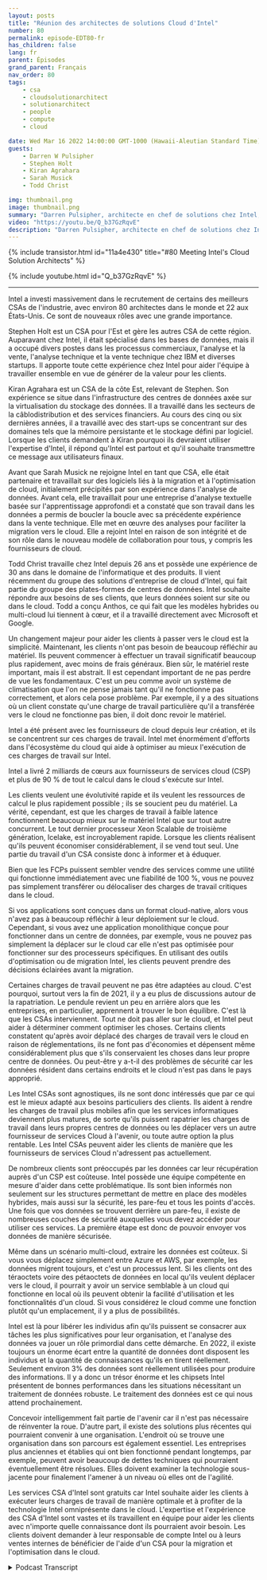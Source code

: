 ```yaml
---
layout: posts
title: "Réunion des architectes de solutions Cloud d'Intel"
number: 80
permalink: episode-EDT80-fr
has_children: false
lang: fr
parent: Épisodes
grand_parent: Français
nav_order: 80
tags:
    - csa
    - cloudsolutionarchitect
    - solutionarchitect
    - people
    - compute
    - cloud

date: Wed Mar 16 2022 14:00:00 GMT-1000 (Hawaii-Aleutian Standard Time)
guests:
    - Darren W Pulsipher
    - Stephen Holt
    - Kiran Agrahara
    - Sarah Musick
    - Todd Christ

img: thumbnail.png
image: thumbnail.png
summary: "Darren Pulsipher, architecte en chef de solutions chez Intel, discute avec les principaux architectes de solutions cloud d'Intel, Stephen Holt, Kiran Agrahara, Sarah Musick et Todd Christ, sur la façon dont ils peuvent aider les organisations, gratuitement, à migrer vers le cloud et optimiser leurs charges de travail."
video: "https://youtu.be/Q_b37GzRqvE"
description: "Darren Pulsipher, architecte en chef de solutions chez Intel, discute avec les principaux architectes de solutions cloud d'Intel, Stephen Holt, Kiran Agrahara, Sarah Musick et Todd Christ, sur la façon dont ils peuvent aider les organisations, gratuitement, à migrer vers le cloud et optimiser leurs charges de travail."
---
```


<div>
{% include transistor.html id="11a4e430" title="#80 Meeting Intel's Cloud Solution Architects" %}

{% include youtube.html id="Q_b37GzRqvE" %}
</div>

---

Intel a investi massivement dans le recrutement de certains des meilleurs CSAs de l'industrie, avec environ 80 architectes dans le monde et 22 aux États-Unis. Ce sont de nouveaux rôles avec une grande importance.

Stephen Holt est un CSA pour l'Est et gère les autres CSA de cette région. Auparavant chez Intel, il était spécialisé dans les bases de données, mais il a occupé divers postes dans les processus commerciaux, l'analyse et la vente, l'analyse technique et la vente technique chez IBM et diverses startups. Il apporte toute cette expérience chez Intel pour aider l'équipe à travailler ensemble en vue de générer de la valeur pour les clients.

Kiran Agrahara est un CSA de la côte Est, relevant de Stephen. Son expérience se situe dans l'infrastructure des centres de données axée sur la virtualisation du stockage des données. Il a travaillé dans les secteurs de la câblodistribution et des services financiers. Au cours des cinq ou six dernières années, il a travaillé avec des start-ups se concentrant sur des domaines tels que la mémoire persistante et le stockage défini par logiciel. Lorsque les clients demandent à Kiran pourquoi ils devraient utiliser l'expertise d'Intel, il répond qu'Intel est partout et qu'il souhaite transmettre ce message aux utilisateurs finaux.

Avant que Sarah Musick ne rejoigne Intel en tant que CSA, elle était partenaire et travaillait sur des logiciels liés à la migration et à l'optimisation de cloud, initialement précipités par son expérience dans l'analyse de données. Avant cela, elle travaillait pour une entreprise d'analyse textuelle basée sur l'apprentissage approfondi et a constaté que son travail dans les données a permis de boucler la boucle avec sa précédente expérience dans la vente technique. Elle met en œuvre des analyses pour faciliter la migration vers le cloud. Elle a rejoint Intel en raison de son intégrité et de son rôle dans le nouveau modèle de collaboration pour tous, y compris les fournisseurs de cloud.

Todd Christ travaille chez Intel depuis 26 ans et possède une expérience de 30 ans dans le domaine de l'informatique et des produits. Il vient récemment du groupe des solutions d'entreprise de cloud d'Intel, qui fait partie du groupe des plates-formes de centres de données. Intel souhaite répondre aux besoins de ses clients, que leurs données soient sur site ou dans le cloud. Todd a conçu Anthos, ce qui fait que les modèles hybrides ou multi-cloud lui tiennent à cœur, et il a travaillé directement avec Microsoft et Google.

Un changement majeur pour aider les clients à passer vers le cloud est la simplicité. Maintenant, les clients n'ont pas besoin de beaucoup réfléchir au matériel. Ils peuvent commencer à effectuer un travail significatif beaucoup plus rapidement, avec moins de frais généraux. Bien sûr, le matériel reste important, mais il est abstrait. Il est cependant important de ne pas perdre de vue les fondamentaux. C'est un peu comme avoir un système de climatisation que l'on ne pense jamais tant qu'il ne fonctionne pas correctement, et alors cela pose problème. Par exemple, il y a des situations où un client constate qu'une charge de travail particulière qu'il a transférée vers le cloud ne fonctionne pas bien, il doit donc revoir le matériel.

Intel a été présent avec les fournisseurs de cloud depuis leur création, et ils se concentrent sur ces charges de travail. Intel met énormément d'efforts dans l'écosystème du cloud qui aide à optimiser au mieux l'exécution de ces charges de travail sur Intel.

Intel a livré 2 milliards de cœurs aux fournisseurs de services cloud (CSP) et plus de 90 % de tout le calcul dans le cloud s'exécute sur Intel.

Les clients veulent une évolutivité rapide et ils veulent les ressources de calcul le plus rapidement possible ; ils se soucient peu du matériel. La vérité, cependant, est que les charges de travail à faible latence fonctionnent beaucoup mieux sur le matériel Intel que sur tout autre concurrent. Le tout dernier processeur Xeon Scalable de troisième génération, Icelake, est incroyablement rapide. Lorsque les clients réalisent qu'ils peuvent économiser considérablement, il se vend tout seul. Une partie du travail d'un CSA consiste donc à informer et à éduquer.

Bien que les FCPs puissent sembler vendre des services comme une utilité qui fonctionne immédiatement avec une fiabilité de 100 %, vous ne pouvez pas simplement transférer ou délocaliser des charges de travail critiques dans le cloud.

Si vos applications sont conçues dans un format cloud-native, alors vous n'avez pas à beaucoup réfléchir à leur déploiement sur le cloud. Cependant, si vous avez une application monolithique conçue pour fonctionner dans un centre de données, par exemple, vous ne pouvez pas simplement la déplacer sur le cloud car elle n'est pas optimisée pour fonctionner sur des processeurs spécifiques. En utilisant des outils d'optimisation ou de migration Intel, les clients peuvent prendre des décisions éclairées avant la migration.

Certaines charges de travail peuvent ne pas être adaptées au cloud. C'est pourquoi, surtout vers la fin de 2021, il y a eu plus de discussions autour de la rapatriation. Le pendule revient un peu en arrière alors que les entreprises, en particulier, apprennent à trouver le bon équilibre. C'est là que les CSAs interviennent. Tout ne doit pas aller sur le cloud, et Intel peut aider à déterminer comment optimiser les choses. Certains clients constatent qu'après avoir déplacé des charges de travail vers le cloud en raison de réglementations, ils ne font pas d'économies et dépensent même considérablement plus que s'ils conservaient les choses dans leur propre centre de données. Ou peut-être y a-t-il des problèmes de sécurité car les données résident dans certains endroits et le cloud n'est pas dans le pays approprié.

Les Intel CSAs sont agnostiques, ils ne sont donc intéressés que par ce qui est le mieux adapté aux besoins particuliers des clients. Ils aident à rendre les charges de travail plus mobiles afin que les services informatiques deviennent plus matures, de sorte qu'ils puissent rapatrier les charges de travail dans leurs propres centres de données ou les déplacer vers un autre fournisseur de services Cloud à l'avenir, ou toute autre option la plus rentable. Les Intel CSAs peuvent aider les clients de manière que les fournisseurs de services Cloud n'adressent pas actuellement.

De nombreux clients sont préoccupés par les données car leur récupération auprès d'un CSP est coûteuse. Intel possède une équipe compétente en mesure d'aider dans cette problématique. Ils sont bien informés non seulement sur les structures permettant de mettre en place des modèles hybrides, mais aussi sur la sécurité, les pare-feu et tous les points d'accès. Une fois que vos données se trouvent derrière un pare-feu, il existe de nombreuses couches de sécurité auxquelles vous devez accéder pour utiliser ces services. La première étape est donc de pouvoir envoyer vos données de manière sécurisée.

Même dans un scénario multi-cloud, extraire les données est coûteux. Si vous vous déplacez simplement entre Azure et AWS, par exemple, les données migrent toujours, et c'est un processus lent. Si les clients ont des téraoctets voire des pétaoctets de données en local qu'ils veulent déplacer vers le cloud, il pourrait y avoir un service semblable à un cloud qui fonctionne en local où ils peuvent obtenir la facilité d'utilisation et les fonctionnalités d'un cloud. Si vous considérez le cloud comme une fonction plutôt qu'un emplacement, il y a plus de possibilités.

Intel est là pour libérer les individus afin qu'ils puissent se consacrer aux tâches les plus significatives pour leur organisation, et l'analyse des données va jouer un rôle primordial dans cette démarche. En 2022, il existe toujours un énorme écart entre la quantité de données dont disposent les individus et la quantité de connaissances qu'ils en tirent réellement. Seulement environ 3% des données sont réellement utilisées pour produire des informations. Il y a donc un trésor énorme et les chipsets Intel présentent de bonnes performances dans les situations nécessitant un traitement de données robuste. Le traitement des données est ce qui nous attend prochainement.

Concevoir intelligemment fait partie de l'avenir car il n'est pas nécessaire de réinventer la roue. D'autre part, il existe des solutions plus récentes qui pourraient convenir à une organisation. L'endroit où se trouve une organisation dans son parcours est également essentiel. Les entreprises plus anciennes et établies qui ont bien fonctionné pendant longtemps, par exemple, peuvent avoir beaucoup de dettes techniques qui pourraient éventuellement être résolues. Elles doivent examiner la technologie sous-jacente pour finalement l'amener à un niveau où elles ont de l'agilité.

Les services CSA d'Intel sont gratuits car Intel souhaite aider les clients à exécuter leurs charges de travail de manière optimale et à profiter de la technologie Intel omniprésente dans le cloud. L'expertise et l'expérience des CSA d'Intel sont vastes et ils travaillent en équipe pour aider les clients avec n'importe quelle connaissance dont ils pourraient avoir besoin. Les clients doivent demander à leur responsable de compte Intel ou à leurs ventes internes de bénéficier de l'aide d'un CSA pour la migration et l'optimisation dans le cloud.



<details>
<summary> Podcast Transcript </summary>

<p></p>

</details>

